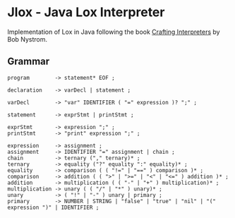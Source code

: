 # Jlox - Java Lox Interpreter

Implementation of Lox in Java following the book [Crafting Interpreters](https://craftinginterpreters.com/) by Bob Nystrom.

## Grammar

```
program        -> statement* EOF ;

declaration    -> varDecl | statement ;

varDecl        -> "var" IDENTIFIER ( "=" expression )? ";" ;

statement      -> exprStmt | printStmt ;

exprStmt       -> expression ";" ;
printStmt      -> "print" expression ";" ;

expression     -> assignment ;
assignment     -> IDENTIFIER "=" assignment | chain ;
chain          -> ternary ("," ternary)* ;
ternary        -> equality ("?" equality ":" equality)* ;
equality       -> comparison ( ( "!=" | "==" ) comparison )* ;
comparison     -> addition ( ( ">" | ">=" | "<" | "<=" ) addition )* ;
addition       -> multiplication ( ( "-" | "+" ) multiplication)* ;
multiplication -> unary ( ( "/" | "*" ) unary)* ;
unary          -> ( "!" | "-" ) unary | primary ;
primary        -> NUMBER | STRING | "false" | "true" | "nil" | "(" expression ")" | IDENTIFIER ;
```
